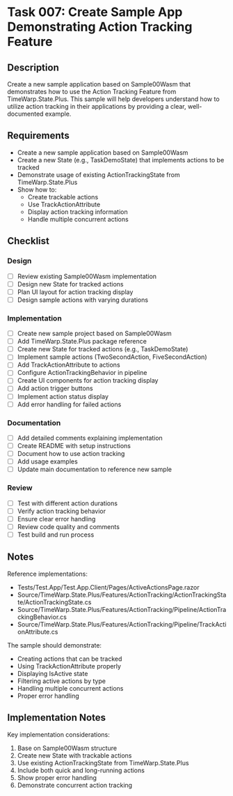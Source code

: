 # Task 007: Create Sample App Demonstrating Action Tracking Feature

## Description

Create a new sample application based on Sample00Wasm that demonstrates how to use the Action Tracking Feature from TimeWarp.State.Plus. This sample will help developers understand how to utilize action tracking in their applications by providing a clear, well-documented example.

## Requirements

- Create a new sample application based on Sample00Wasm
- Create a new State (e.g., TaskDemoState) that implements actions to be tracked
- Demonstrate usage of existing ActionTrackingState from TimeWarp.State.Plus
- Show how to:
  - Create trackable actions
  - Use TrackActionAttribute
  - Display action tracking information
  - Handle multiple concurrent actions

## Checklist

### Design
- [ ] Review existing Sample00Wasm implementation
- [ ] Design new State for tracked actions
- [ ] Plan UI layout for action tracking display
- [ ] Design sample actions with varying durations

### Implementation
- [ ] Create new sample project based on Sample00Wasm
- [ ] Add TimeWarp.State.Plus package reference
- [ ] Create new State for tracked actions (e.g., TaskDemoState)
- [ ] Implement sample actions (TwoSecondAction, FiveSecondAction)
- [ ] Add TrackActionAttribute to actions
- [ ] Configure ActionTrackingBehavior in pipeline
- [ ] Create UI components for action tracking display
- [ ] Add action trigger buttons
- [ ] Implement action status display
- [ ] Add error handling for failed actions

### Documentation
- [ ] Add detailed comments explaining implementation
- [ ] Create README with setup instructions
- [ ] Document how to use action tracking
- [ ] Add usage examples
- [ ] Update main documentation to reference new sample

### Review
- [ ] Test with different action durations
- [ ] Verify action tracking behavior
- [ ] Ensure clear error handling
- [ ] Review code quality and comments
- [ ] Test build and run process

## Notes

Reference implementations:
- Tests/Test.App/Test.App.Client/Pages/ActiveActionsPage.razor
- Source/TimeWarp.State.Plus/Features/ActionTracking/ActionTrackingState/ActionTrackingState.cs
- Source/TimeWarp.State.Plus/Features/ActionTracking/Pipeline/ActionTrackingBehavior.cs
- Source/TimeWarp.State.Plus/Features/ActionTracking/Pipeline/TrackActionAttribute.cs

The sample should demonstrate:
- Creating actions that can be tracked
- Using TrackActionAttribute properly
- Displaying IsActive state
- Filtering active actions by type
- Handling multiple concurrent actions
- Proper error handling

## Implementation Notes

Key implementation considerations:
1. Base on Sample00Wasm structure
2. Create new State with trackable actions
3. Use existing ActionTrackingState from TimeWarp.State.Plus
4. Include both quick and long-running actions
5. Show proper error handling
6. Demonstrate concurrent action tracking
